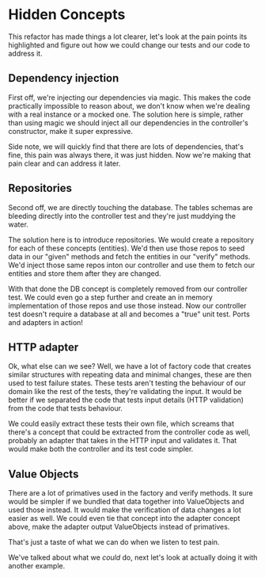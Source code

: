 # Hidden Concepts

This refactor has made things a lot clearer, let's look at the pain points its highlighted and figure out how we could change our tests and our code to address it.

## Dependency injection
First off, we're injecting our dependencies via magic. This makes the code practically impossible to reason about, we don't know when we're dealing with a real instance or a mocked one. The solution here is simple, rather than using magic we should inject all our dependencies in the controller's constructor, make it super expressive.

Side note, we will quickly find that there are lots of dependencies, that's fine, this pain was always there, it was just hidden. Now we're making that pain clear and can address it later.

## Repositories
Second off, we are directly touching the database. The tables schemas are bleeding directly into the controller test and they're just muddying the water.

The solution here is to introduce repositories. We would create a repository for each of these concepts (entities). We'd then use those repos to seed data in our "given" methods and fetch the entities in our "verify" methods. We'd inject those same repos inton our controller and use them to fetch our entities and store them after they are changed.

With that done the DB concept is completely removed from our controller test. We could even go a step further and create an in memory implementation of those repos and use those instead. Now our controller test doesn't require a database at all and becomes a "true" unit test. Ports and adapters in action!


## HTTP adapter
Ok, what else can we see? Well, we have a lot of factory code that creates similar structures with repeating data and minimal changes, these are then used to test failure states. These tests aren't testing the behaviour of our domain like the rest of the tests, they're validating the input. It would be better if we separated the code that tests input details (HTTP validation) from the code that tests behaviour.

We could easily extract these tests their own file, which screams that there's a concept that could be extracted from the controller code as well, probably an adapter that takes in the HTTP input and validates it. That would make both the controller and its test code simpler.

## Value Objects
There are a lot of primatives used in the factory and verify methods. It sure would be simpler if we bundled that data together into ValueObjects and used those instead. It would make the verification of data changes a lot easier as well. We could even tie that concept into the adapter concept above, make the adapter output ValueObjects instead of primatives.

That's just a taste of what we can do when we listen to test pain. 

We've talked about what we _could_ do, next let's look at actually doing it with another example.

